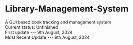 # Library-Management-System
A GUI based book tracking and management system  
Current status: Unfinished  
First update       --- 9th August, 2024   
Most Recent Update --- 9th August, 2024  
